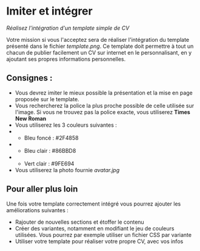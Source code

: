 # Imiter et intégrer
_Réalisez l'intégration d'un template simple de CV_

Votre mission si vous l'acceptez sera de réaliser l'intégration du template présenté dans le fichier _template.png_.
Ce template doit permettre à tout un chacun de publier facilement un CV sur internet en le personnalisant, en y ajoutant ses propres informations personnelles.

## Consignes :
* Vous devrez imiter le mieux possible la présentation et la mise en page proposée sur le template.
* Vous rechercherez la police la plus proche possible de celle utilisée sur l'image. Si vous ne trouvez pas la police exacte, vous utiliserez **Times New Roman**
* Vous utiliserez les 3 couleurs suivantes :
* * Bleu foncé : #2F4858
* * Bleu clair : #86BBD8
* * Vert clair : #9FE694
* Vous utiliserez la photo fournie _avatar.jpg_

## Pour aller plus loin
Une fois votre template correctement intégré vous pourrez ajouter les améliorations suivantes :
* Rajouter de nouvelles sections et étoffer le contenu
* Créer des variantes, notamment en modifiant le jeu de couleurs utilisées. Vous pourrez par exemple utiliser un fichier CSS par variante
* Utiliser votre template pour réaliser votre propre CV, avec vos infos

